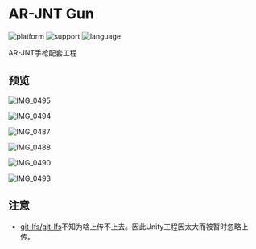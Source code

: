 # AR-JNT Gun

![platform](https://img.shields.io/badge/platform-iOS-blue.svg?style=flat)
![support](https://img.shields.io/badge/support-iOS%209%2B-blue.svg?style=flat)
![language](https://img.shields.io/badge/language-Objective--C-blue.svg?style=flat)

AR-JNT手枪配套工程

## 预览

![IMG_0495](https://ws4.sinaimg.cn/large/006tKfTcly1fhzkl0y83ej31kw0w0jxu.jpg)

![IMG_0494](https://ws4.sinaimg.cn/large/006tKfTcly1fhzkl91rlkj31kw0w0aex.jpg)

![IMG_0487](https://ws1.sinaimg.cn/large/006tKfTcly1fhzklh7jqzj31kw0w0djy.jpg)

![IMG_0488](https://ws2.sinaimg.cn/large/006tKfTcly1fhzklmcuorj31kw0w00y7.jpg)

![IMG_0490](https://ws3.sinaimg.cn/large/006tKfTcly1fhzklqf6ujj31kw0w0dkw.jpg)

![IMG_0493](https://ws3.sinaimg.cn/large/006tKfTcly1fhzklv0srlj31kw0w079t.jpg)

## 注意

- [git-lfs/git-lfs](git-lfs/git-lfs)不知为啥上传不上去。因此Unity工程因太大而被暂时忽略上传。

